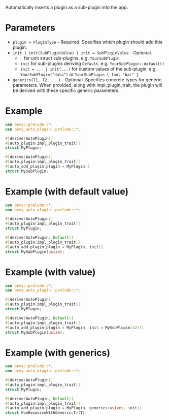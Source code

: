 Automatically inserts a plugin as a sub-plugin into the app.

# Parameters
- `plugin = PluginType` - Required. Specifies which plugin should add this plugin.
- `init | init(SubPluginValue) | init = SubPluginValue` - Optional.
  - ` ` for unit struct sub-plugins. e.g. `YourSubPlugin`
  - `init` for sub-plugins deriving `Default`. e.g. `YourSubPlugin::default()` 
  - `init = ... | init(...)` for custom values of the sub-plugin. e.g. `YourSubPlugin("data")` or `YourSubPlugin { foo: "bar" }`
- `generics(T1, T2, ...)` - Optional. Specifies concrete types for generic parameters.
  When provided, along with impl_plugin_trait, the plugin will be derived with these specific generic parameters.

# Example
```rust
use bevy::prelude::*;
use bevy_auto_plugin::prelude::*;

#[derive(AutoPlugin)]
#[auto_plugin(impl_plugin_trait)]
struct MyPlugin;

#[derive(AutoPlugin)]
#[auto_plugin(impl_plugin_trait)]
#[auto_add_plugin(plugin = MyPlugin)]
struct MySubPlugin;
```

# Example (with default value)
```rust
use bevy::prelude::*;
use bevy_auto_plugin::prelude::*;

#[derive(AutoPlugin)]
#[auto_plugin(impl_plugin_trait)]
struct MyPlugin;

#[derive(AutoPlugin, Default)]
#[auto_plugin(impl_plugin_trait)]
#[auto_add_plugin(plugin = MyPlugin, init)]
struct MySubPlugin(usize);
```

# Example (with value)
```rust
use bevy::prelude::*;
use bevy_auto_plugin::prelude::*;

#[derive(AutoPlugin)]
#[auto_plugin(impl_plugin_trait)]
struct MyPlugin;

#[derive(AutoPlugin, Default)]
#[auto_plugin(impl_plugin_trait)]
#[auto_add_plugin(plugin = MyPlugin, init = MySubPlugin(42))]
struct MySubPlugin(usize);
```

# Example (with generics)
```rust
use bevy::prelude::*;
use bevy_auto_plugin::prelude::*;

#[derive(AutoPlugin)]
#[auto_plugin(impl_plugin_trait)]
struct MyPlugin;

#[derive(AutoPlugin, Default)]
#[auto_plugin(impl_plugin_trait)]
#[auto_add_plugin(plugin = MyPlugin, generics(usize), init)]
struct FooResourceWithGeneric<T>(T);
```